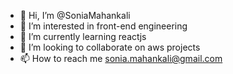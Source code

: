 - 👋 Hi, I’m @SoniaMahankali
- 👀 I’m interested in front-end engineering
- 🌱 I’m currently learning reactjs
- 💞️ I’m looking to collaborate on aws projects
- 📫 How to reach me sonia.mahankali@gmail.com

<!---
SoniaMahankali/SoniaMahankali is a ✨ special ✨ repository because its `README.md` (this file) appears on your GitHub profile.
You can click the Preview link to take a look at your changes.
--->
